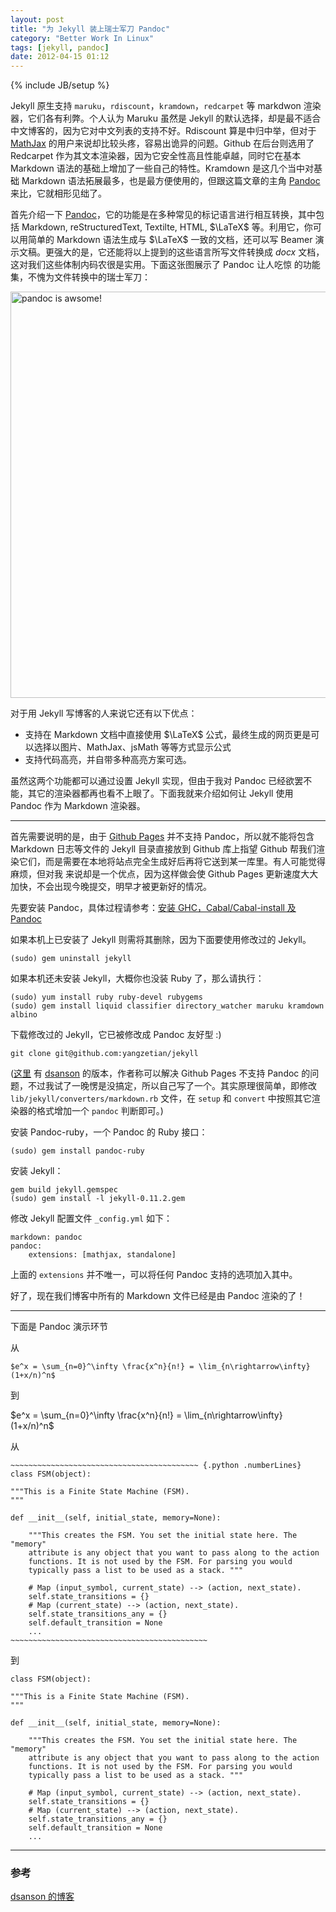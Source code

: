 ```yaml
---
layout: post
title: "为 Jekyll 装上瑞士军刀 Pandoc"
category: "Better Work In Linux"
tags: [jekyll, pandoc]
date: 2012-04-15 01:12
---
```

{% include JB/setup %}

Jekyll 原生支持 `maruku`，`rdiscount`，`kramdown`，`redcarpet` 等 markdwon 渲染器，它们各有利弊。个人认为 Maruku 虽然是 Jekyll 的默认选择，却是最不适合 中文博客的，因为它对中文列表的支持不好。Rdiscount 算是中归中举，但对于 [MathJax][] 的用户来说却比较头疼，容易出诡异的问题。Github 在后台则选用了 Redcarpet 作为其文本渲染器，因为它安全性高且性能卓越，同时它在基本 Markdown 语法的基础上增加了一些自己的特性。Kramdown 是这几个当中对基础 Markdown 语法拓展最多，也是最方便使用的，但跟这篇文章的主角 [Pandoc][] 来比，它就相形见绌了。

   [MathJax]: http://www.mathjax.org
   [Pandoc]: http://johnmacfarlane.net/pandoc

首先介绍一下 [Pandoc][]，它的功能是在多种常见的标记语言进行相互转换，其中包括 Markdown, reStructuredText, Textilte, HTML, $\LaTeX$ 等。利用它，你可以用简单的 Markdown 语法生成与 $\LaTeX$ 一致的文档，还可以写 Beamer 演示文稿。更强大的是，它还能将以上提到的这些语言所写文件转换成 *docx* 文档，这对我们这些体制内码农很是实用。下面这张图展示了 Pandoc 让人吃惊 的功能集，不愧为文件转换中的瑞士军刀：

<img src="http://johnmacfarlane.net/pandoc/diagram.png" alt="pandoc is awsome!" width="650"/>

对于用 Jekyll 写博客的人来说它还有以下优点：

* 支持在 Markdown 文档中直接使用 $\LaTeX$ 公式，最终生成的网页更是可以选择以图片、MathJax、jsMath 等等方式显示公式
* 支持代码高亮，并自带多种高亮方案可选。

虽然这两个功能都可以通过设置 Jekyll 实现，但由于我对 Pandoc 已经欲罢不能，其它的渲染器都再也看不上眼了。下面我就来介绍如何让 Jekyll 使用 Pandoc 作为 Markdown 渲染器。

------------------------------------

首先需要说明的是，由于 [Github Pages][] 并不支持 Pandoc，所以就不能将包含 Markdown 日志等文件的 Jekyll 目录直接放到 Github 库上指望 Github 帮我们渲染它们，而是需要在本地将站点完全生成好后再将它送到某一库里。有人可能觉得麻烦，但对我 来说却是一个优点，因为这样做会使 Github Pages 更新速度大大加快，不会出现今晚提交，明早才被更新好的情况。

先要安装 Pandoc，具体过程请参考：[安装 GHC，Cabal/Cabal-install 及 Pandoc][post]

   [post]:/2012/03/31/pandoc-cabal
   [Github Pages]: http://pages.github.com


如果本机上已安装了 Jekyll 则需将其删除，因为下面要使用修改过的 Jekyll。

    (sudo) gem uninstall jekyll

如果本机还未安装 Jekyll，大概你也没装 Ruby 了，那么请执行：
    
    (sudo) yum install ruby ruby-devel rubygems
    (sudo) gem install liquid classifier directory_watcher maruku kramdown albino 

下载修改过的 Jekyll，它已被修改成 Pandoc 友好型 :)

    git clone git@github.com:yangzetian/jekyll

([这里][dsanson-jekyll] 有 [dsanson][] 的版本，作者称可以解决 Github Pages 不支持 Pandoc 的问题，不过我试了一晚愣是没搞定，所以自己写了一个。其实原理很简单，即修改`lib/jekyll/converters/markdown.rb` 文件，在 `setup` 和 `convert` 中按照其它渲染器的格式增加一个 `pandoc` 判断即可。)

   [dsanson-jekyll]: https://github.com/dsanson/jekyll
   [dsanson]: http://www.davidsanson.com/

安装 Pandoc-ruby，一个 Pandoc 的 Ruby 接口：

    (sudo) gem install pandoc-ruby

安装 Jekyll：
    
    gem build jekyll.gemspec
    (sudo) gem install -l jekyll-0.11.2.gem

修改 Jekyll 配置文件 `_config.yml` 如下：

    markdown: pandoc
    pandoc:
        extensions: [mathjax, standalone]

上面的 `extensions` 并不唯一，可以将任何 Pandoc 支持的选项加入其中。

好了，现在我们博客中所有的 Markdown 文件已经是由 Pandoc 渲染的了！

------------------------------------------

下面是 Pandoc 演示环节

从

    $e^x = \sum_{n=0}^\infty \frac{x^n}{n!} = \lim_{n\rightarrow\infty} (1+x/n)^n$

到

$e^x = \sum_{n=0}^\infty \frac{x^n}{n!} = \lim_{n\rightarrow\infty} (1+x/n)^n$

从

    ~~~~~~~~~~~~~~~~~~~~~~~~~~~~~~~~~~~~~~~~~~ {.python .numberLines}
    class FSM(object):
    
    """This is a Finite State Machine (FSM).
    """
    
    def __init__(self, initial_state, memory=None):

        """This creates the FSM. You set the initial state here. The "memory"
        attribute is any object that you want to pass along to the action
        functions. It is not used by the FSM. For parsing you would
        typically pass a list to be used as a stack. """
         
        # Map (input_symbol, current_state) --> (action, next_state).
        self.state_transitions = {}
        # Map (current_state) --> (action, next_state).
        self.state_transitions_any = {}
        self.default_transition = None
        ...
    ~~~~~~~~~~~~~~~~~~~~~~~~~~~~~~~~~~~~~~~~~~~~ 

到

~~~~~~~~~~~~~~~~~~~~~~~~~~~~~~~~~~~~~~~~~~ {.python .numberLines}
class FSM(object):

"""This is a Finite State Machine (FSM).
"""

def __init__(self, initial_state, memory=None):

    """This creates the FSM. You set the initial state here. The "memory"
    attribute is any object that you want to pass along to the action
    functions. It is not used by the FSM. For parsing you would
    typically pass a list to be used as a stack. """
     
    # Map (input_symbol, current_state) --> (action, next_state).
    self.state_transitions = {}
    # Map (current_state) --> (action, next_state).
    self.state_transitions_any = {}
    self.default_transition = None
    ...
~~~~~~~~~~~~~~~~~~~~~~~~~~~~~~~~~~~~~~~~~~~~ 

----------------------------------------

### 参考

   [dsanson 的博客](http://www.davidsanson.com)
